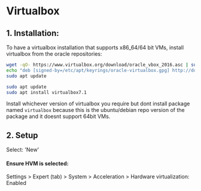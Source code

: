 # Virtualbox

## 1. Installation:
To have a virtualbox installation that supports x86_64/64 bit VMs, install virtualbox from the oracle repositories:

``` bash
wget -qO- https://www.virtualbox.org/download/oracle_vbox_2016.asc | sudo gpg --dearmor -o /etc/apt/keyrings/oracle-virtualbox.gpg
echo "deb [signed-by=/etc/apt/keyrings/oracle-virtualbox.gpg] http://download.virtualbox.org/virtualbox/debian $(lsb_release -cs) contrib" | sudo tee /etc/apt/sources.list.d/virtualbox.list
sudo apt update

sudo apt update
sudo apt install virtualbox7.1
```

Install whichever version of virtualbox you require but dont install package named `virtualbox` because this is the ubuntu/debian repo version of the package and it doesnt support 64bit VMs.

## 2. Setup
Select: 'New'

#### Ensure HVM is selected:
Settings > Expert (tab) > System > Acceleration > Hardware virtualization: Enabled

